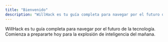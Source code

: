 ```yaml
---
title: "Bienvenido"
description: "WillHack es tu guía completa para navegar por el futuro de la tecnología. Comienza a prepararte hoy para la explosión de inteligencia del mañana."
---
```

WillHack es tu guía completa para navegar por el futuro de la tecnología. Comienza a prepararte hoy para la explosión de inteligencia del mañana.